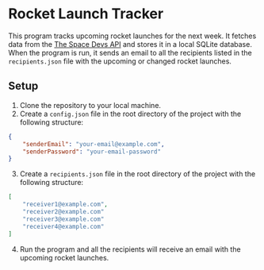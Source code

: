 # Rocket Launch Tracker

This program tracks upcoming rocket launches for the next week. It fetches data from the [The Space Devs API](https://ll.thespacedevs.com/2.2.0/launch/upcoming/) and stores it in a local SQLite database. When the program is run, it sends an email to all the recipients listed in the `recipients.json` file with the upcoming or changed rocket launches.

## Setup

1. Clone the repository to your local machine.
2. Create a `config.json` file in the root directory of the project with the following structure:

```json
{
    "senderEmail": "your-email@example.com",
    "senderPassword": "your-email-password"
}
```
3. Create a `recipients.json` file in the root directory of the project with the following structure:

```json
[
	"receiver1@example.com",
	"receiver2@example.com"
	"receiver3@example.com"
	"receiver4@example.com"
]
```
4. Run the program and all the recipients will receive an email with the upcoming rocket launches.